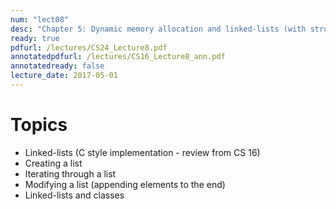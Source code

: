 ```yaml
---
num: "lect08"
desc: "Chapter 5: Dynamic memory allocation and linked-lists (with structs), intro to lab04 "
ready: true
pdfurl: /lectures/CS24_Lecture8.pdf
annotatedpdfurl: /lectures/CS16_Lecture8_ann.pdf
annotatedready: false
lecture_date: 2017-05-01 
---
```


# Topics

* Linked-lists (C style implementation - review from CS 16)
* Creating a list
* Iterating through a list 
* Modifying a list (appending elements to the end)
* Linked-lists and classes
